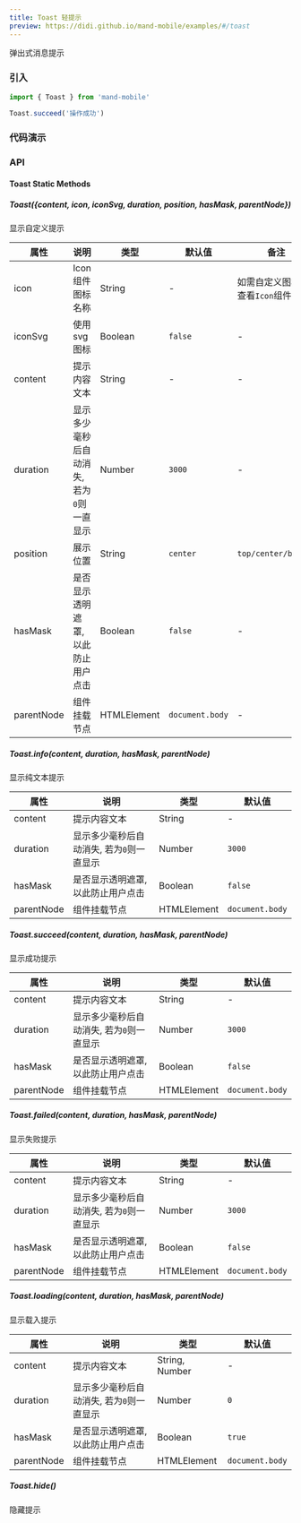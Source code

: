 ```yaml
---
title: Toast 轻提示
preview: https://didi.github.io/mand-mobile/examples/#/toast
---
```


弹出式消息提示

### 引入

```javascript
import { Toast } from 'mand-mobile'

Toast.succeed('操作成功')
```

### 代码演示
<!-- DEMO -->

### API

#### Toast Static Methods

##### Toast({content, icon, iconSvg, duration, position, hasMask, parentNode})
显示自定义提示

|属性 | 说明 | 类型 | 默认值|备注|
|----|-----|------|------|------|
| icon | Icon组件图标名称 | String | - |如需自定义图标, 请查看`Icon`组件 |
| iconSvg | 使用svg图标 | Boolean | `false` |-|
| content | 提示内容文本 | String | - |- |
| duration | 显示多少毫秒后自动消失, 若为`0`则一直显示 | Number | `3000` | - |
| position | 展示位置 | String | `center` | `top/center/bottom` |
| hasMask | 是否显示透明遮罩, 以此防止用户点击 | Boolean | `false` | - |
| parentNode | 组件挂载节点 | HTMLElement | `document.body`|- |

##### Toast.info(content, duration, hasMask, parentNode)
显示纯文本提示

|属性 | 说明 | 类型 | 默认值|
|----|-----|------|------|
| content | 提示内容文本 | String | - |
| duration | 显示多少毫秒后自动消失, 若为`0`则一直显示 | Number | `3000` |
| hasMask | 是否显示透明遮罩, 以此防止用户点击 | Boolean | `false` |
| parentNode | 组件挂载节点 | HTMLElement | `document.body` |

##### Toast.succeed(content, duration, hasMask, parentNode)
显示成功提示

|属性 | 说明 | 类型 | 默认值|
|----|-----|------|------|
| content | 提示内容文本 | String | - |
| duration | 显示多少毫秒后自动消失, 若为`0`则一直显示 | Number | `3000` |
| hasMask | 是否显示透明遮罩, 以此防止用户点击 | Boolean | `false` |
| parentNode | 组件挂载节点 | HTMLElement | `document.body` |

##### Toast.failed(content, duration, hasMask, parentNode)
显示失败提示

|属性 | 说明 | 类型 | 默认值|
|----|-----|------|------|
| content | 提示内容文本 | String | - |
| duration | 显示多少毫秒后自动消失, 若为`0`则一直显示 | Number | `3000` |
| hasMask | 是否显示透明遮罩, 以此防止用户点击 | Boolean | `false` |
| parentNode | 组件挂载节点 | HTMLElement | `document.body`|

##### Toast.loading(content, duration, hasMask, parentNode)
显示载入提示

|属性 | 说明 | 类型 | 默认值|
|----|-----|------|------|
| content | 提示内容文本 | String, Number | - |
| duration | 显示多少毫秒后自动消失, 若为`0`则一直显示 | Number | `0` |
| hasMask | 是否显示透明遮罩, 以此防止用户点击 | Boolean | `true` |
| parentNode | 组件挂载节点 | HTMLElement | `document.body`|

##### Toast.hide()
隐藏提示
